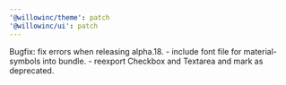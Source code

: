 ```yaml
---
'@willowinc/theme': patch
'@willowinc/ui': patch
---
```


Bugfix: fix errors when releasing alpha.18. - include font file for material-symbols into bundle. - reexport Checkbox and Textarea and mark as deprecated.

